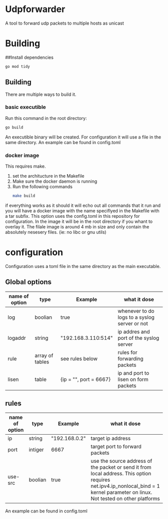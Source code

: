 # Udpforwarder
A tool to forward udp packets to multiple hosts as unicast

# Building
##Install dependencies
```bash
go mod tidy
```
## Building
There are multiple ways to build it.
### basic executible
Run this command in the root directory:
```bash
go build
```
An executible binary will be created. For configuration it will use a file in the same directory. An example can be found in config.toml
### docker image
This requires make.  
1. set the architucture in the Makefile
2. Make sure the docker daemon is running
3. Run the following commands
   ```bash
   make build
   ```
if everything works as it should it will echo out all commands that it run and you will have a docker image with the name speciflyed in the Makefile with a tar subfix.
This option uses the config.toml in this repository for configuration. In the image it will be in the root directory if you whant to overlay it.
The filale image is around 4 mb in size and only contain the absolutely nesesery files. (ie: no libc or gnu utils)

# configuration
Configuration uses a toml file in the same directory as the main executable.
## Global options
| name of option   | type   | Example   | what it dose   |
| --- | --- | --- | --- |
| log | boolian | true | whenever to do logs to a syslog server or not |
| logaddr | string | "192.168.3.110:514" | ip addres and port of the syslog server |
| rule | array of tables | see rules below | rules for forwarding packets |
| lisen | table |  {ip = "", port = 6667}  | ip and port to lisen on form packets |

## rules
| name of option   | type   | Example   | what it dose   |
| --- | --- | --- | --- |
| ip | string | "192.168.0.2" | target ip address |
| port | intiger | 6667 | target port to forward packets |
| use-src | boolian | true | use the source address of the packet or send it from local address. This option requires net.ipv4.ip_nonlocal_bind = 1 kernel parameter on linux. Not tested on other platforms |

An example can be found in config.toml

